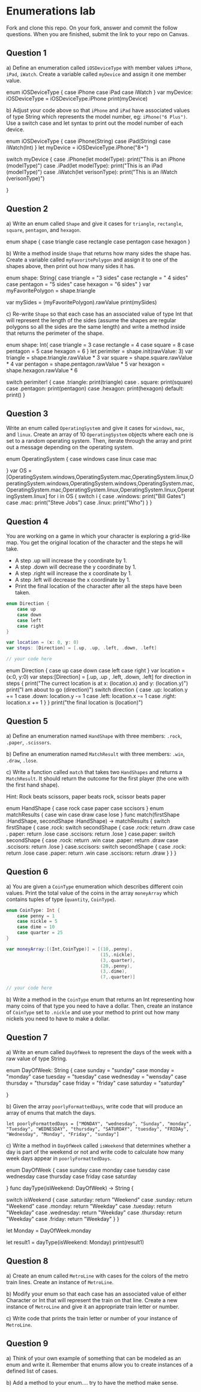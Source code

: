 # Enumerations lab

Fork and clone this repo. On your fork, answer and commit the follow questions. When you are finished, submit the link to your repo on Canvas.


## Question 1

a) Define an enumeration called `iOSDeviceType` with member values `iPhone`, `iPad`, `iWatch`. Create a variable called `myDevice` and assign it one member value.

enum iOSDeviceType {
case iPhone
case iPad
case iWatch
}
var myDevice: iOSDeviceType =  iOSDeviceType.iPhone
print(myDevice)

b) Adjust your code above so that `iPhone` and `iPad` have associated values of type String which represents the model number, eg: `iPhone("6 Plus")`. Use a switch case and let syntax to print out the model number of each device.

enum iOSDeviceType {
case iPhone(String)
case iPad(String)
case iWatch(Int)
}
let myDevice = iOSDeviceType.iPhone("8+")

switch myDevice {
case  .iPhone(let modelType):
print("This is an iPhone \(modelType)")
case .iPad(let modelType):
print("This is an iPad \(modelType)")
case .iWatch(let verisonType):
print("This is an iWatch \(verisonType)")

}



## Question 2

a) Write an enum called `Shape` and give it cases for `triangle`, `rectangle`, `square`, `pentagon`, and `hexagon`.

enum shape {
case triangle
case rectangle
case pentagon
case hexagon
}

b) Write a method inside `Shape` that returns how many sides the shape has. Create a variable called `myFavoritePolygon` and assign it to one of the shapes above, then print out how many sides it has.

enum shape: String{
case triangle = "3 sides"
case rectangle = " 4 sides"
case pentagon = "5 sides"
case hexagon = "6 sides"
}
var myFavoritePolygon = shape.triangle

var mySides = (myFavoritePolygon).rawValue
print(mySides)

c) Re-write `Shape` so that each case has an associated value of type Int that will represent the length of the sides (assume the shapes are regular polygons so all the sides are the same length) and write a method inside that returns the perimeter of the shape.

enum shape: Int{
case triangle = 3
case rectangle = 4
case square = 8
case pentagon = 5
case hexagon = 6
}
let perimiter = shape.init(rawValue: 3)
var triangle = shape.triangle.rawValue * 3
var square = shape.square.rawValue * 4
var pentagon = shape.pentagon.rawValue * 5
var hexagon = shape.hexagon.rawValue * 6

switch perimiter! {
case .triangle:
print(triangle)
case . square:
print(square)
case .pentagon:
print(pentagon)
case .hexagon:
print(hexagon)
default:
print()
}

## Question 3

Write an enum called `OperatingSystem` and give it cases for `windows`, `mac`, and `linux`. Create an array of 10 `OperatingSystem` objects where each one is set to a random operating system. Then, iterate through the array and print out a message depending on the operating system.

enum OperatingSystem {
case windows
case linux
case mac

}
var OS = [OperatingSystem.windows,OperatingSystem.mac,OperatingSystem.linux,OperatingSystem.windows,OperatingSystem.windows,OperatingSystem.mac,OperatingSystem.mac,OperatingSystem.linux,OperatingSystem.linux,OperatingSystem.linux]
for i in OS {
switch i {
case .windows:
print("Bill Gates")
case .mac:
print("Steve Jobs")
case .linux:
print("Who")
}
}


## Question 4

You are working on a game in which your character is exploring a grid-like map. You get the original location of the character and the steps he will take.

- A step .up will increase the y coordinate by 1.
- A step .down will decrease the y coordinate by 1.
- A step .right will increase the x coordinate by 1.
- A step .left will decrease the x coordinate by 1.
- Print the final location of the character after all the steps have been taken.

```swift
enum Direction {
    case up
    case down
    case left
    case right
}

var location = (x: 0, y: 0)
var steps: [Direction] = [.up, .up, .left, .down, .left]

// your code here
```
enum Direction {
case up
case down
case left
case right
}
var location = (x:0, y:0)
var steps:[Direction] = [.up, .up , .left, .down, .left]
for direction in steps {
print("The currect location is at x: \(location.x) and y: \(location.y)")
print("I am about to go \(direction)")
switch direction {
case .up:
location.y += 1
case .down:
location.y -= 1
case .left:
location.x -= 1
case .right:
location.x += 1
}
}
print("the final location is \(location)")


## Question 5

a) Define an enumeration named `HandShape` with three members: `.rock`, `.paper`, `.scissors`.

b) Define an enumeration named `MatchResult` with three members: `.win`, `.draw`, `.lose`.

c) Write a function called `match` that takes two `HandShapes` and returns a `MatchResult`. It should return the outcome for the first player (the one with the first hand shape).

Hint: Rock beats scissors, paper beats rock, scissor beats paper

enum HandShape {
case rock
case paper
case sccisors
}
enum matchResults {
case win
case draw
case lose
}
func match(firstShape :HandShape, secondShape :HandShape) -> matchResults {
switch firstShape {
case .rock:
switch secondShape {
case .rock: return .draw
case . paper: return .lose
case .sccisors: return .lose
}
case.paper:
switch secondShape {
case .rock: return .win
case .paper: return .draw
case .sccisors: return .lose
}
case.sccisors:
switch secondShape {
case .rock: return .lose
case .paper: return .win
case .sccisors: return .draw
}
}
}


## Question 6

a) You are given a `CoinType` enumeration which describes different coin values. Print the total value of the coins in the array `moneyArray` which contains tuples of type (`quantity`, `CoinType`).

```swift
enum CoinType: Int {
    case penny = 1
    case nickle = 5
    case dime = 10
    case quarter = 25
}

var moneyArray:[(Int,CoinType)] = [(10,.penny),
                                   (15,.nickle),
                                   (3,.quarter),
                                   (20,.penny),
                                   (3,.dime),
                                   (7,.quarter)]

// your code here
```

b) Write a method in the `CoinType` enum that returns an Int representing how many coins of that type you need to have a dollar. Then, create an instance of `CoinType` set to `.nickle` and use your method to print out how many nickels you need to have to make a dollar.


## Question 7

a) Write an enum called `DayOfWeek` to represent the days of the week with a raw value of type String.

enum DayOfWeek: String {
case sunday = "sunday"
case monday = "monday"
case tuesday = "tuesday"
case wednesday = "wensday"
case thursday = "thursday"
case friday = "friday"
case saturday = "saturday"

}

b) Given the array `poorlyFormattedDays`, write code that will produce an array of enums that match the days.

`let poorlyFormattedDays = ["MONDAY", "wednesday", "Sunday", "monday", "Tuesday", "WEDNESDAY", "thursday", "SATURDAY", "tuesday", "FRIDAy", "Wednesday", "Monday", "Friday", "sunday"]`

c) Write a method in `DayOfWeek` called `isWeekend` that determines whether a day is part of the weekend or not and write code to calculate how many week days appear in `poorlyFormattedDays`.

enum DayOfWeek {
case sunday
case monday
case tuesday
case wednesday
case thursday
case friday
case saturday

}
func dayType(isWeekend: DayOfWeek) -> String {

switch isWeekend {
case .saturday:
return "Weekend"
case .sunday:
return "Weekend"
case .monday:
return "Weekday"
case .tuesday:
return "Weekday"
case .wednesday:
return "Weekday"
case .thursday:
return "Weekday"
case .friday:
return "Weekday"
}
}

let Monday = DayOfWeek.monday

let result1 = dayType(isWeekend: Monday)
print(result1)



## Question 8

a) Create an enum called `MetroLine` with cases for the colors of the metro train lines. Create an instance of `MetroLine`.

b) Modify your enum so that each case has an associated value of either Character or Int that will represent the train on that line. Create a new instance of `MetroLine` and give it an appropriate train letter or number.

c) Write code that prints the train letter or number of your instance of `MetroLine`.


## Question 9

a) Think of your own example of something that can be modeled as an enum and write it. Remember that enums allow you to create instances of a defined list of cases.

b) Add a method to your enum.... try to have the method make sense.
